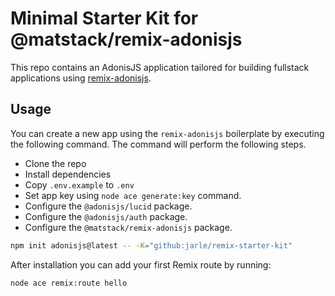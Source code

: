 # Minimal Starter Kit for @matstack/remix-adonisjs

This repo contains an AdonisJS application tailored for building fullstack applications using [remix-adonisjs](https://remix-adonisjs.matstack.dev/).

## Usage

You can create a new app using the `remix-adonisjs` boilerplate by executing the following command. The command will perform the following steps.

- Clone the repo
- Install dependencies
- Copy `.env.example` to `.env`
- Set app key using `node ace generate:key` command.
- Configure the `@adonisjs/lucid` package.
- Configure the `@adonisjs/auth` package.
- Configure the `@matstack/remix-adonisjs` package.

```sh
npm init adonisjs@latest -- -K="github:jarle/remix-starter-kit"
```

After installation you can add your first Remix route by running:
```
node ace remix:route hello
```